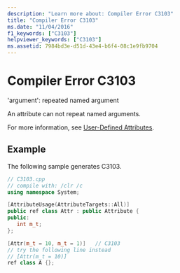 ```yaml
---
description: "Learn more about: Compiler Error C3103"
title: "Compiler Error C3103"
ms.date: "11/04/2016"
f1_keywords: ["C3103"]
helpviewer_keywords: ["C3103"]
ms.assetid: 7984bd3e-d51d-43e4-b6f4-08c1e9fb9704
---
```

# Compiler Error C3103

'argument': repeated named argument

An attribute can not repeat named arguments.

For more information, see [User-Defined Attributes](../../extensions/user-defined-attributes-cpp-component-extensions.md).

## Example

The following sample generates C3103.

```cpp
// C3103.cpp
// compile with: /clr /c
using namespace System;

[AttributeUsage(AttributeTargets::All)]
public ref class Attr : public Attribute {
public:
   int m_t;
};

[Attr(m_t = 10, m_t = 1)]   // C3103
// try the following line instead
// [Attr(m_t = 10)]
ref class A {};
```
